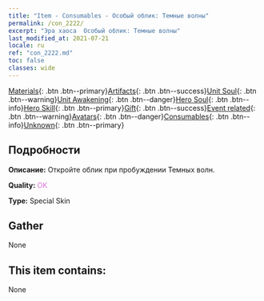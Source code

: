 ```yaml
---
title: "Item - Consumables - Особый облик: Темные волны"
permalink: /con_2222/
excerpt: "Эра хаоса  Особый облик: Темные волны"
last_modified_at: 2021-07-21
locale: ru
ref: "con_2222.md"
toc: false
classes: wide
---
```

 [Materials](/ItemsRU/){: .btn .btn--primary}[Artifacts](/ItemsRU/Artifacts/){: .btn .btn--success}[Unit Soul](/ItemsRU/UnitSoul/){: .btn .btn--warning}[Unit Awakening](/ItemsRU/UnitAwakening/){: .btn .btn--danger}[Hero Soul](/ItemsRU/HeroSoul/){: .btn .btn--info}[Hero Skill](/ItemsRU/HeroSkill/){: .btn .btn--primary}[Gift](/ItemsRU/Gift/){: .btn .btn--success}[Event related](/ItemsRU/Events/){: .btn .btn--warning}[Avatars](/ItemsRU/Avatars/){: .btn .btn--danger}[Consumables](/ItemsRU/Consumables/){: .btn .btn--info}[Unknown](/ItemsRU/Unknown/){: .btn .btn--primary}

## Подробности
 **Описание:** Откройте облик при пробуждении Темных волн.

 **Quality:** <span style="color: #DA70D6">OK</span>

 **Type:** Special Skin

## Gather

  None

## This item contains:

  None

